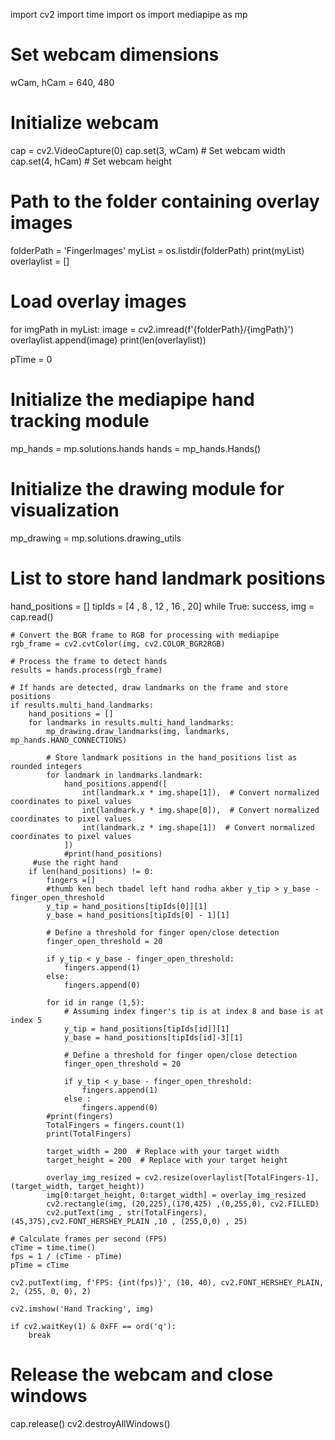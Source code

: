 import cv2
import time
import os
import mediapipe as mp

# Set webcam dimensions
wCam, hCam = 640, 480

# Initialize webcam
cap = cv2.VideoCapture(0)
cap.set(3, wCam)  # Set webcam width
cap.set(4, hCam)  # Set webcam height

# Path to the folder containing overlay images
folderPath = 'FingerImages'
myList = os.listdir(folderPath)
print(myList)
overlaylist = []

# Load overlay images
for imgPath in myList:
    image = cv2.imread(f'{folderPath}/{imgPath}')
    overlaylist.append(image)
print(len(overlaylist))

pTime = 0

# Initialize the mediapipe hand tracking module
mp_hands = mp.solutions.hands
hands = mp_hands.Hands()

# Initialize the drawing module for visualization
mp_drawing = mp.solutions.drawing_utils

# List to store hand landmark positions
hand_positions = []
tipIds = [4 , 8 , 12 , 16 , 20]
while True:
    success, img = cap.read()

    # Convert the BGR frame to RGB for processing with mediapipe
    rgb_frame = cv2.cvtColor(img, cv2.COLOR_BGR2RGB)

    # Process the frame to detect hands
    results = hands.process(rgb_frame)

    # If hands are detected, draw landmarks on the frame and store positions
    if results.multi_hand_landmarks:
        hand_positions = []
        for landmarks in results.multi_hand_landmarks:
            mp_drawing.draw_landmarks(img, landmarks, mp_hands.HAND_CONNECTIONS)

            # Store landmark positions in the hand_positions list as rounded integers
            for landmark in landmarks.landmark:
                hand_positions.append([
                    int(landmark.x * img.shape[1]),  # Convert normalized coordinates to pixel values
                    int(landmark.y * img.shape[0]),  # Convert normalized coordinates to pixel values
                    int(landmark.z * img.shape[1])  # Convert normalized coordinates to pixel values
                ])
                #print(hand_positions)
         #use the right hand
        if len(hand_positions) != 0:
            fingers =[]
            #thumb ken bech tbadel left hand rodha akber y_tip > y_base - finger_open_threshold
            y_tip = hand_positions[tipIds[0]][1]
            y_base = hand_positions[tipIds[0] - 1][1]

            # Define a threshold for finger open/close detection
            finger_open_threshold = 20

            if y_tip < y_base - finger_open_threshold:
                fingers.append(1)
            else:
                fingers.append(0)

            for id in range (1,5):
                # Assuming index finger's tip is at index 8 and base is at index 5
                y_tip = hand_positions[tipIds[id]][1]
                y_base = hand_positions[tipIds[id]-3][1]

                # Define a threshold for finger open/close detection
                finger_open_threshold = 20

                if y_tip < y_base - finger_open_threshold:
                    fingers.append(1)
                else :
                    fingers.append(0)
            #print(fingers)
            TotalFingers = fingers.count(1)
            print(TotalFingers)

            target_width = 200  # Replace with your target width
            target_height = 200  # Replace with your target height

            overlay_img_resized = cv2.resize(overlaylist[TotalFingers-1], (target_width, target_height))
            img[0:target_height, 0:target_width] = overlay_img_resized
            cv2.rectangle(img, (20,225),(170,425) ,(0,255,0), cv2.FILLED)
            cv2.putText(img , str(TotalFingers), (45,375),cv2.FONT_HERSHEY_PLAIN ,10 , (255,0,0) , 25)

    # Calculate frames per second (FPS)
    cTime = time.time()
    fps = 1 / (cTime - pTime)
    pTime = cTime

    cv2.putText(img, f'FPS: {int(fps)}', (10, 40), cv2.FONT_HERSHEY_PLAIN, 2, (255, 0, 0), 2)

    cv2.imshow('Hand Tracking', img)

    if cv2.waitKey(1) & 0xFF == ord('q'):
        break

# Release the webcam and close windows
cap.release()
cv2.destroyAllWindows()

